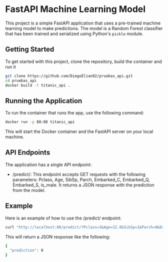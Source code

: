 # FastAPI Machine Learning Model

This project is a simple FastAPI application that uses a pre-trained machine learning model to make predictions. The model is a Random Forest classifier that has been trained and serialized using Python's `pickle` module.

## Getting Started

To get started with this project, clone the repository, build the container and run it

```bash
git clone https://github.com/DiegoElian02/pruebas_api.git
cd pruebas_api
docker build -t titanic_api .
```

## Running the Application
To run the container that runs the app, use the following command:

```bash
docker run -p 80:80 titanic_api
```

This will start the Docker container and the FastAPI server on your local machine.

## API Endpoints
The application has a single API endpoint:

* /predict/: This endpoint accepts GET requests with the following parameters: Pclass, Age, SibSp, Parch, Embarked_C, Embarked_Q, Embarked_S, is_male. It returns a JSON response with the prediction from the model.

## Example
Here is an example of how to use the /predict/ endpoint:

```bash
curl "http://localhost:80/predict/?Pclass=3&Age=22.0&SibSp=1&Parch=0&Embarked_C=0&Embarked_Q=0&Embarked_S=1&is_male=1"
```
This will return a JSON response like the following:

```bash
{
  "prediction": 0
}
```